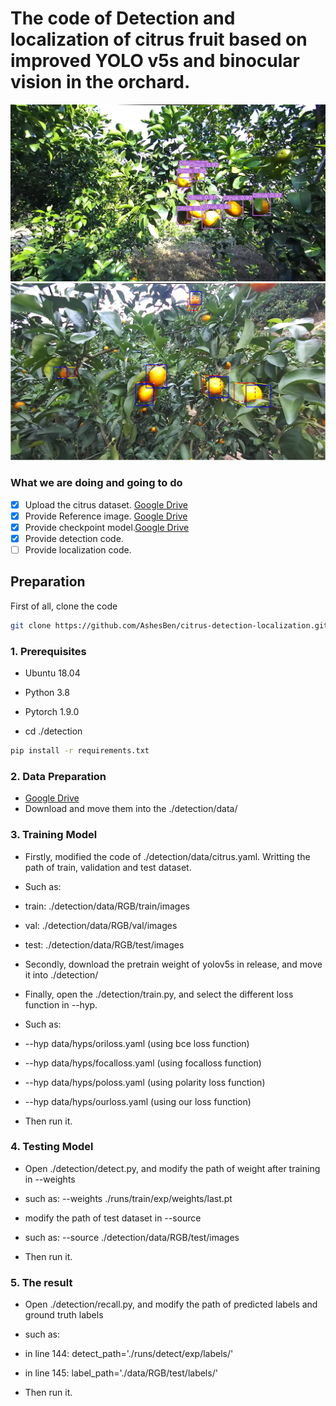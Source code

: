 # The code of Detection and localization of citrus fruit based on improved YOLO v5s and binocular vision in the orchard.

![Image](detection/2Dbbox.png) ![Image](detection/3Dbbox.png)

### What we are doing and going to do

- [x] Upload the citrus dataset. [Google Drive](https://drive.google.com/drive/folders/1VfC0dWsXjhxyKIeAVNtHsxxjXx_2VvV6?usp=sharing)
- [x] Provide Reference image. [Google Drive](https://drive.google.com/drive/folders/1VfC0dWsXjhxyKIeAVNtHsxxjXx_2VvV6?usp=sharing)
- [x] Provide checkpoint model.[Google Drive](https://drive.google.com/drive/folders/1VfC0dWsXjhxyKIeAVNtHsxxjXx_2VvV6?usp=sharing)
- [x] Provide detection code.
- [ ] Provide localization code.

## Preparation

First of all, clone the code

```bash
git clone https://github.com/AshesBen/citrus-detection-localization.git
```

### 1. Prerequisites

* Ubuntu 18.04
* Python 3.8
* Pytorch 1.9.0

* cd ./detection
```bash
pip install -r requirements.txt
```

### 2. Data Preparation

* [Google Drive](https://drive.google.com/drive/folders/1VfC0dWsXjhxyKIeAVNtHsxxjXx_2VvV6?usp=sharing)
* Download and move them into the ./detection/data/

### 3. Training Model

* Firstly, modified the code of ./detection/data/citrus.yaml. Writting the path of train, validation and test dataset.
* Such as: 
* train: ./detection/data/RGB/train/images
* val: ./detection/data/RGB/val/images
* test: ./detection/data/RGB/test/images 

* Secondly, download the pretrain weight of yolov5s in release, and move it into ./detection/

* Finally, open the ./detection/train.py, and select the different loss function in --hyp.
* Such as:
* --hyp data/hyps/oriloss.yaml     (using bce loss function)
* --hyp data/hyps/focalloss.yaml   (using focalloss function)
* --hyp data/hyps/poloss.yaml      (using polarity loss function)
* --hyp data/hyps/ourloss.yaml     (using our loss function)

* Then run it.

### 4. Testing Model

* Open ./detection/detect.py, and modify the path of weight after training in --weights
* such as: --weights ./runs/train/exp/weights/last.pt

* modify the path of test dataset in --source
* such as: --source ./detection/data/RGB/test/images

* Then run it.

### 5. The result

* Open ./detection/recall.py, and modify the path of predicted labels and ground truth labels
* such as: 
* in line 144: detect_path='./runs/detect/exp/labels/'
* in line 145: label_path='./data/RGB/test/labels/'

* Then run it.
